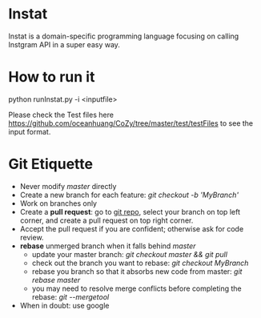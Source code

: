 # Instat
Instat is a domain-specific programming language focusing on calling Instgram API in a super easy way.

# How to run it
python runInstat.py -i \<inputfile\>

Please check the Test files here 
https://github.com/oceanhuang/CoZy/tree/master/test/testFiles
to see the input format.


# Git Etiquette
+ Never modify *master* directly
+ Create a new branch for each feature: *git checkout -b 'MyBranch'*
+ Work on branches only
+ Create a **pull request**: go to [git repo](https://github.com/SongyanHou/Instat), select your branch on top left corner, and create a pull request on top right corner.
+ Accept the pull request if you are confident; otherwise ask for code review.
+ **rebase** unmerged branch when it falls behind *master*
	- update your master branch: *git checkout master && git pull*
	- check out the branch you want to rebase: *git checkout MyBranch*
	- rebase you branch so that it absorbs new code from master:
	*git rebase master*
	- you may need to resolve merge conflicts before completing the rebase: *git --mergetool*
+ When in doubt: use google

